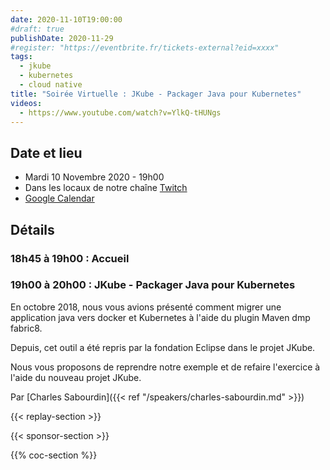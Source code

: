 ```yaml
---
date: 2020-11-10T19:00:00
#draft: true
publishDate: 2020-11-29
#register: "https://eventbrite.fr/tickets-external?eid=xxxx"
tags:
  - jkube
  - kubernetes
  - cloud native
title: "Soirée Virtuelle : JKube - Packager Java pour Kubernetes"
videos:
  - https://www.youtube.com/watch?v=YlkQ-tHUNgs
---
```


## Date et lieu

- Mardi 10 Novembre 2020 - 19h00
- Dans les locaux de notre chaîne [Twitch](https://www.twitch.tv/parisjug)
- [Google Calendar](https://www.google.com/calendar/render?action=TEMPLATE&text=ParisJUG+-+JKube+-+Packager+Java+pour+Kubernetes&details=19h00+%C3%A0+20h00%3A+JKube+-+Packager+Java+pour+Kubernetes%0A%0AEn+octobre+2018%2C+nous+vous+avions+pr%C3%A9sent%C3%A9+comment+migrer+une+application+java+vers+docker+et+Kubernetes+%C3%A0+l%27aide+du+plugin+Maven+dmp+fabric8.%0A%0ADepuis%2C+cet+outil+a+%C3%A9t%C3%A9+repris+par+la+fondation+Eclipse+dans+le+projet+JKube.%0A%0ANous+vous+proposons+de+reprendre+notre+exemple+et+de+refaire+l%27exercice+%C3%A0+l%27aide+du+nouveau+projet+JKube.%0A%0Apar+Charles+Sabourdin%0A%0Ahttps%3A%2F%2Fwww.parisjug.org%2Fxwiki%2Fwiki%2Foldversion%2Fview%2FMeeting%2F20201110&location=https%3A%2F%2Fwww.twitch.tv%2Fparisjug&dates=20201110T174500Z%2F20201110T191500Z)

## Détails

### 18h45 à 19h00 : Accueil

### 19h00 à 20h00 : JKube - Packager Java pour Kubernetes

En octobre 2018, nous vous avions présenté comment migrer une application java vers docker et Kubernetes à l'aide du plugin Maven dmp fabric8.

Depuis, cet outil a été repris par la fondation Eclipse dans le projet JKube.

Nous vous proposons de reprendre notre exemple et de refaire l'exercice à l'aide du nouveau projet JKube.

Par [Charles Sabourdin]({{< ref "/speakers/charles-sabourdin.md" >}})

{{< replay-section >}}

{{< sponsor-section >}}

{{% coc-section %}}
